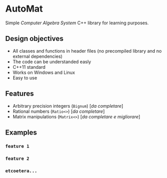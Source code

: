 # AutoMat
Simple _Computer Algebra System_ C++ library for learning purposes.


## Design objectives
 - All classes and functions in header files (no precompiled library and no external dependencies)
 - The code can be understanded easly
 - C++11 standard
 - Works on Windows and Linux
 - Easy to use

## Features
 - Arbitrary precision integers (`Bignum`) [_da completare_]
 - Rational numbers (`Ratio<>`) [_da completare_]
 - Matrix manipulations (`Matrix<>`) [_da completare e migliorare_]


## Examples

### `feature 1`

### `feature 2`

### `etcoetera...`

